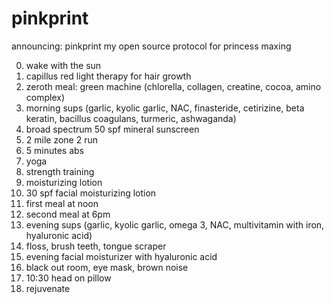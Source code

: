# pinkprint

announcing: pinkprint
my open source protocol
for princess maxing

0. wake with the sun
1. capillus red light therapy for hair growth
2. zeroth meal: green machine (chlorella, collagen, creatine, cocoa, amino complex)
3. morning sups (garlic, kyolic garlic, NAC, finasteride, cetirizine, beta keratin, bacillus coagulans, turmeric, ashwaganda)
4. broad spectrum 50 spf mineral sunscreen
5. 2 mile zone 2 run
6. 5 minutes abs
7. yoga
8. strength training
9. moisturizing lotion
10. 30 spf facial moisturizing lotion
11. first meal at noon
12. second meal at 6pm
13. evening sups (garlic, kyolic garlic, omega 3, NAC, multivitamin with iron, hyaluronic acid)
14. floss, brush teeth, tongue scraper
14. evening facial moisturizer with hyaluronic acid
15. black out room, eye mask, brown noise
16. 10:30 head on pillow
17. rejuvenate
